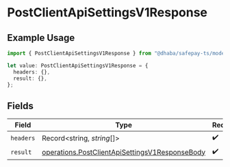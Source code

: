 # PostClientApiSettingsV1Response

## Example Usage

```typescript
import { PostClientApiSettingsV1Response } from "@dhaba/safepay-ts/models/operations";

let value: PostClientApiSettingsV1Response = {
  headers: {},
  result: {},
};
```

## Fields

| Field                                                                                                            | Type                                                                                                             | Required                                                                                                         | Description                                                                                                      |
| ---------------------------------------------------------------------------------------------------------------- | ---------------------------------------------------------------------------------------------------------------- | ---------------------------------------------------------------------------------------------------------------- | ---------------------------------------------------------------------------------------------------------------- |
| `headers`                                                                                                        | Record<string, *string*[]>                                                                                       | :heavy_check_mark:                                                                                               | N/A                                                                                                              |
| `result`                                                                                                         | [operations.PostClientApiSettingsV1ResponseBody](../../models/operations/postclientapisettingsv1responsebody.md) | :heavy_check_mark:                                                                                               | N/A                                                                                                              |